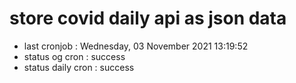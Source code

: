 # store covid daily api as json data

- last cronjob : Wednesday, 03 November 2021 13:19:52
- status og cron : success
- status daily cron : success
      
      
